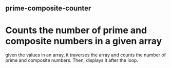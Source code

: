 ## prime-composite-counter
# Counts the number of prime and composite numbers in a given array

given the values in an array, it traverses the array and counts the number of prime and composite numbers. Then, displays it after the loop.


